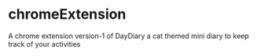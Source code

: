 # chromeExtension
A chrome extension version-1 of DayDiary a cat themed mini diary to keep track of your activities
